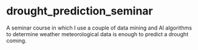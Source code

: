 # drought_prediction_seminar
A seminar course in which I use a couple of data mining and AI algorithms to determine weather meteorological data is enough to predict a drought coming.
